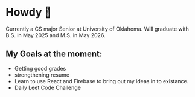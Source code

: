 # Howdy 🤠
Currently a CS major Senior at University of Oklahoma.
Will graduate with B.S. in May 2025 and M.S. in May 2026.

## My Goals at the moment:
- Getting good grades
- strengthening resume
- Learn to use React and Firebase to bring out my ideas in to existance.
- Daily Leet Code Challenge
